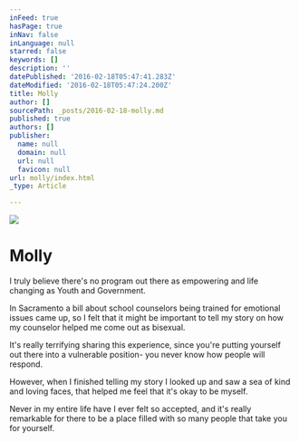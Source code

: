 ```yaml
---
inFeed: true
hasPage: true
inNav: false
inLanguage: null
starred: false
keywords: []
description: ''
datePublished: '2016-02-18T05:47:41.283Z'
dateModified: '2016-02-18T05:47:24.200Z'
title: Molly
author: []
sourcePath: _posts/2016-02-18-molly.md
published: true
authors: []
publisher:
  name: null
  domain: null
  url: null
  favicon: null
url: molly/index.html
_type: Article

---
```

![](https://the-grid-user-content.s3-us-west-2.amazonaws.com/4e036303-aa2a-4beb-b30e-bd2353340f9b.jpg)

# Molly

I truly believe there's no program out there as empowering and life changing as Youth and Government.

In Sacramento a bill about school counselors being trained for emotional issues came up, so I felt that it might be important to tell my story on how my counselor helped me come out as bisexual.

It's really terrifying sharing this experience, since you're putting yourself out there into a vulnerable position- you never know how people will respond.

However, when I finished telling my story I looked up and saw a sea of kind and loving faces, that helped me feel that it's okay to be myself.

Never in my entire life have I ever felt so accepted, and it's really remarkable for there to be a place filled with so many people that take you for yourself.